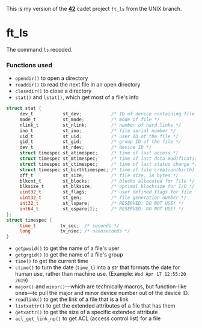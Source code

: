 This is my version of the **[42](https://www.42.us.org/)** cadet project `ft_ls` from the UNIX branch.

# ft_ls
The command `ls` recoded.

### Functions used
* `opendir()` to open a directory
* `readdir()` to read the next file in an open directory
* `closedir()` to close a directory
* `stat()` and `lstat()`, which get most of a file's info
```c
struct stat {
     dev_t           st_dev;           /* ID of device containing file */
     mode_t          st_mode;          /* mode of file */
     nlink_t         st_nlink;         /* number of hard links */
     ino_t           st_ino;           /* file serial number */
     uid_t           st_uid;           /* user ID of the file */
     gid_t           st_gid;           /* group ID of the file */
     dev_t           st_rdev;          /* device ID */
     struct timespec st_atimespec;     /* time of last access */
     struct timespec st_mtimespec;     /* time of last data modification */
     struct timespec st_ctimespec;     /* time of last status change */
     struct timespec st_birthtimespec; /* time of file creation(birth) */
     off_t           st_size;          /* file size, in bytes */
     blkcnt_t        st_blocks;        /* blocks allocated for file */
     blksize_t       st_blksize;       /* optimal blocksize for I/O */
     uint32_t        st_flags;         /* user defined flags for file */
     uint32_t        st_gen;           /* file generation number */
     int32_t         st_lspare;        /* RESERVED: DO NOT USE! */
     int64_t         st_qspare[2];     /* RESERVED: DO NOT USE! */
};
struct timespec {
     time_t         tv_sec;  /* seconds */
     long           tv_nsec; /* nanoseconds */
}
```
* `getpwuid()` to get the name of a file's user
* `getgrgid()` to get the name of a file's group
* `time()` to get the current time
* `ctime()` to turn the date (`time_t`) into a str that formats the date for human use, rather than machine use. (Example: `Wed Apr 17 12:55:20 2019`)
* `major()` and `minor()`—which are technically macros, but function-like ones—to pull the major and minor device number out of the device ID.
* `readlink()` to get the link of a file that is a link
* `listxattr()` to get the extended attributes of a file that has them
* `getxattr()` to get the size of a specific extended attribute
* `acl_get_link_np()` to get ACL (access control list) for a file
